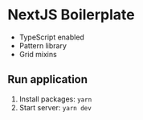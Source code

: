 # NextJS Boilerplate  

- TypeScript enabled
- Pattern library
- Grid mixins

## Run application
1. Install packages: `yarn`
2. Start server: `yarn dev`
